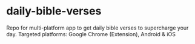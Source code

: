 # daily-bible-verses
Repo for multi-platform app to get daily bible verses to supercharge your day. Targeted platforms: Google Chrome (Extension), Android &amp; iOS

